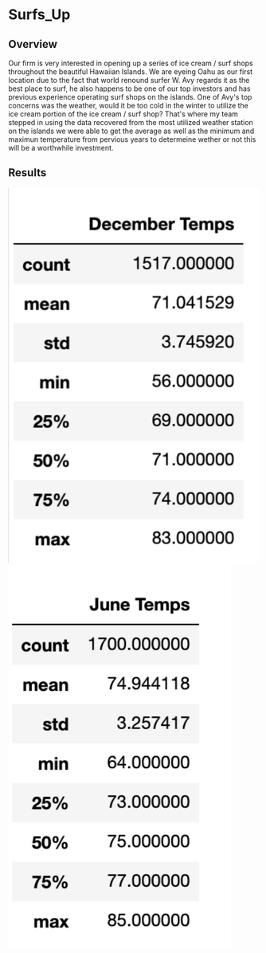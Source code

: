 # Surfs_Up

## Overview ##
  Our firm is very interested in opening up a series of ice cream / surf shops throughout the beautiful Hawaiian Islands. We are eyeing Oahu as our first location due to the fact that world renound surfer W. Avy regards it as the best place to surf, he also happens to be one of our top investors and has previous experience operating surf shops on the islands. One of Avy's top concerns was the weather, would it be too cold in the winter to utilize the ice cream portion of the ice cream / surf shop? That's where my team stepped in using the data recovered from the most utilized weather station on the islands we were able to get the average as well as the minimum and maximun temperature from pervious years to determeine wether or not this will be a worthwhile investment.
  
  ## Results ##
  ![Decmeber Temperatures:](https://github.com/DomKnowlage/Surfs_Up/blob/main/December_Temps.png)
  ![June Temperatures:](https://github.com/DomKnowlage/Surfs_Up/blob/main/June_Temps.png)
  
  
